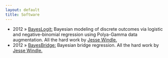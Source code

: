 ```yaml
---
layout: default
title: Software
---
```


  * 2012 » [BayesLogit:][1] Bayesian modeling of discrete outcomes via logistic and negative-binomial regression using Polya-Gamma data augmentation. All the hard work by [Jesse Windle. ][2]
  * 2012 » [ BayesBridge:][3] Bayesian bridge regression. All the hard work by [Jesse Windle. ][2]

   [1]: http://cran.r-project.org/web/packages/BayesLogit/index.html
   [2]: http://users.ices.utexas.edu/~jwindle/
   [3]: http://cran.r-project.org/web/packages/BayesBridge/index.html
  